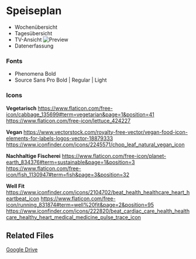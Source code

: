 # Speiseplan
- Wochenübersicht
- Tagesübersicht
- TV-Ansicht
  ![Preview](https://drive.google.com/file/d/1zfhmmEjxygbyoL_VhNAhvGbv5OGqNRNa/view?usp=sharing)
- Datenerfassung

### Fonts
 * Phenomena Bold
 * Source Sans Pro Bold | Regular | Light

### Icons
**Vegetarisch**
https://www.flaticon.com/free-icon/cabbage_135699#term=vegetarian&page=1&position=41
https://www.flaticon.com/free-icon/lettuce_424227

**Vegan**
https://www.vectorstock.com/royalty-free-vector/vegan-food-icon-elements-for-labels-logos-vector-18879333
https://www.iconfinder.com/icons/2245571/chop_leaf_natural_vegan_icon

**Nachhaltige Fischerei**
https://www.flaticon.com/free-icon/planet-earth_834376#term=sustainable&page=1&position=3
https://www.flaticon.com/free-icon/fish_1130947#term=fish&page=3&position=32

**Well Fit**
https://www.iconfinder.com/icons/2104702/beat_health_healthcare_heart_heartbeat_icon
https://www.flaticon.com/free-icon/running_831874#term=well%20fit&page=2&position=95
https://www.iconfinder.com/icons/222820/beat_cardiac_care_health_healthcare_healthy_heart_medical_medicine_pulse_trace_icon


## Related Files
[Google Drive](https://drive.google.com/drive/folders/1OnB78SV3uNGPDqe1Fq0lewEvqHc6jbNz?usp=sharing)
